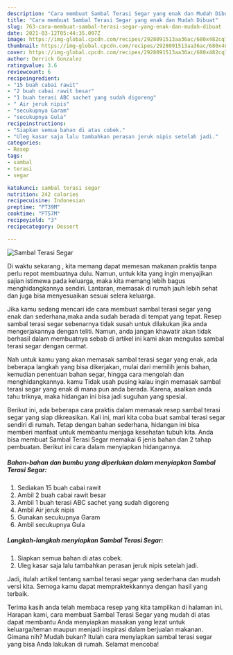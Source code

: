 ```yaml
---
description: "Cara membuat Sambal Terasi Segar yang enak dan Mudah Dibuat"
title: "Cara membuat Sambal Terasi Segar yang enak dan Mudah Dibuat"
slug: 763-cara-membuat-sambal-terasi-segar-yang-enak-dan-mudah-dibuat
date: 2021-03-12T05:44:35.097Z
image: https://img-global.cpcdn.com/recipes/2928091513aa36ac/680x482cq70/sambal-terasi-segar-foto-resep-utama.jpg
thumbnail: https://img-global.cpcdn.com/recipes/2928091513aa36ac/680x482cq70/sambal-terasi-segar-foto-resep-utama.jpg
cover: https://img-global.cpcdn.com/recipes/2928091513aa36ac/680x482cq70/sambal-terasi-segar-foto-resep-utama.jpg
author: Derrick Gonzalez
ratingvalue: 3.6
reviewcount: 6
recipeingredient:
- "15 buah cabai rawit"
- "2 buah cabai rawit besar"
- "1 buah terasi ABC sachet yang sudah digoreng"
- " Air jeruk nipis"
- "secukupnya Garam"
- "secukupnya Gula"
recipeinstructions:
- "Siapkan semua bahan di atas cobek."
- "Uleg kasar saja lalu tambahkan perasan jeruk nipis setelah jadi."
categories:
- Resep
tags:
- sambal
- terasi
- segar

katakunci: sambal terasi segar 
nutrition: 242 calories
recipecuisine: Indonesian
preptime: "PT39M"
cooktime: "PT57M"
recipeyield: "3"
recipecategory: Dessert

---
```



![Sambal Terasi Segar](https://img-global.cpcdn.com/recipes/2928091513aa36ac/680x482cq70/sambal-terasi-segar-foto-resep-utama.jpg)

Di waktu  sekarang , kita memang dapat memesan makanan praktis tanpa perlu repot membuatnya dulu. Namun, untuk kita yang ingin menyajikan sajian istimewa pada keluarga, maka kita memang lebih bagus menghidangkannya sendiri. Lantaran, memasak di rumah jauh lebih sehat dan juga bisa menyesuaikan sesuai selera keluarga.

Jika kamu sedang mencari ide cara membuat sambal terasi segar yang enak dan sederhana,maka anda sudah berada di tempat yang tepat. Resep sambal terasi segar  sebenarnya tidak susah untuk dilakukan jika anda mengerjakannya dengan teliti. Namun, anda jangan khawatir akan tidak berhasil dalam membuatnya 
sebab di artikel ini kami akan mengulas sambal terasi segar dengan cermat.  



Nah untuk kamu yang akan memasak sambal terasi segar yang enak, ada beberapa langkah yang bisa dikerjakan, mulai dari memilih jenis bahan, kemudian penentuan bahan segar, hingga cara mengolah dan menghidangkannya. kamu Tidak usah pusing kalau ingin memasak sambal terasi segar yang enak di mana pun anda berada. Karena, asalkan anda  tahu triknya, maka hidangan ini bisa jadi suguhan yang spesial.

Berikut ini, ada beberapa cara praktis  dalam memasak resep sambal terasi segar yang siap dikreasikan. Kali ini, mari kita coba buat sambal terasi segar sendiri di rumah. Tetap dengan bahan sederhana, hidangan ini bisa memberi manfaat untuk membantu menjaga kesehatan tubuh kita. Anda bisa membuat Sambal Terasi Segar memakai 6 jenis bahan dan 2 tahap pembuatan. Berikut ini cara dalam menyiapkan hidangannya.

<!--inarticleads1-->

##### Bahan-bahan dan bumbu yang diperlukan dalam menyiapkan Sambal Terasi Segar:

1. Sediakan 15 buah cabai rawit
1. Ambil 2 buah cabai rawit besar
1. Ambil 1 buah terasi ABC sachet yang sudah digoreng
1. Ambil  Air jeruk nipis
1. Gunakan secukupnya Garam
1. Ambil secukupnya Gula




<!--inarticleads2-->

##### Langkah-langkah menyiapkan Sambal Terasi Segar:

1. Siapkan semua bahan di atas cobek.
1. Uleg kasar saja lalu tambahkan perasan jeruk nipis setelah jadi.




Jadi, itulah artikel tentang  sambal terasi segar  yang sederhana dan mudah versi kita. Semoga kamu dapat mempraktekkannya dengan hasil yang terbaik. 

Terima kasih anda telah membaca resep yang kita tampilkan di halaman ini. Harapan kami, cara membuat  Sambal Terasi Segar yang mudah di atas dapat membantu Anda menyiapkan masakan yang lezat untuk keluarga/teman maupun menjadi inspirasi dalam berjualan makanan. Gimana nih? Mudah bukan? Itulah cara menyiapkan sambal terasi segar yang bisa Anda lakukan di rumah. Selamat mencoba!

